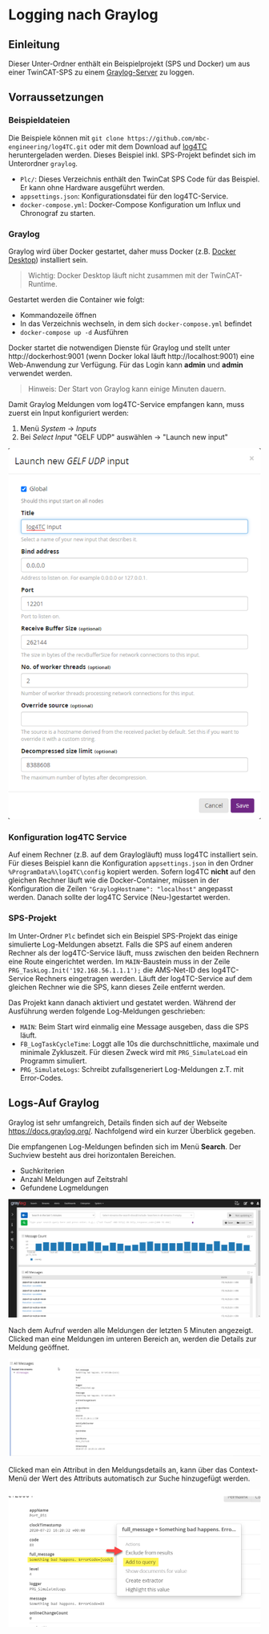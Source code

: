 # Logging nach Graylog

## Einleitung

Dieser Unter-Ordner enthält ein Beispielprojekt (SPS und Docker) um aus einer TwinCAT-SPS zu einem [Graylog-Server](https://www.graylog.org/) zu loggen.

## Vorraussetzungen

### Beispieldateien

Die Beispiele können mit `git clone https://github.com/mbc-engineering/log4TC.git` oder mit dem Download auf [log4TC](https://github.com/mbc-engineering/log4TC) heruntergeladen werden. Dieses Beispiel inkl. SPS-Projekt befindet sich im Unterordner `graylog`. 

* `Plc/`: Dieses Verzeichnis enthält den TwinCat SPS Code für das Beispiel. Er kann ohne Hardware ausgeführt werden.
* `appsettings.json`: Konfigurationsdatei für den log4TC-Service.
* `docker-compose.yml`: Docker-Compose Konfiguration um Influx und Chronograf zu starten.

### Graylog

Graylog wird über Docker gestartet, daher muss Docker (z.B. [Docker Desktop](https://www.docker.com/products/docker-desktop)) installiert sein.

> Wichtig: Docker Desktop läuft nicht zusammen mit der TwinCAT-Runtime. 

Gestartet werden die Container wie folgt:
* Kommandozeile öffnen
* In das Verzeichnis wechseln, in dem sich `docker-compose.yml` befindet
* `docker-compose up -d` Ausführen

Docker startet die notwendigen Dienste für Graylog und stellt unter http://dockerhost:9001 (wenn Docker lokal läuft http://localhost:9001) eine Web-Anwendung zur Verfügung. Für das Login kann **admin** und **admin** verwendet werden.

> Hinweis: Der Start von Graylog kann einige Minuten dauern.

Damit Graylog Meldungen vom log4TC-Service empfangen kann, muss zuerst ein Input konfiguriert werden:

1. Menü *System* -> *Inputs*
2. Bei *Select Input* "GELF UDP" auswählen -> "Launch new input"

![Einstellungen](assets/input_settings_graylog.png)

### Konfiguration log4TC Service

Auf einem Rechner (z.B. auf dem Graylogläuft) muss log4TC installiert sein. Für dieses Beispiel kann die Konfiguration `appsettings.json` in den Ordner `%ProgramData%\log4TC\config` kopiert werden. Sofern log4TC **nicht** auf den gleichen Rechner läuft wie die Docker-Container, müssen in der Konfiguration die Zeilen `"GraylogHostname": "localhost"` angepasst werden. Danach sollte der log4TC Service (Neu-)gestartet werden.

### SPS-Projekt

Im Unter-Ordner `Plc` befindet sich ein Beispiel SPS-Projekt das einige simulierte Log-Meldungen absetzt. Falls die SPS auf einem anderen Rechner als der log4TC-Service läuft, muss zwischen den beiden Rechnern eine Route eingerichtet werden. Im `MAIN`-Baustein muss in der Zeile `PRG_TaskLog.Init('192.168.56.1.1.1');` die AMS-Net-ID des log4TC-Service Rechners eingetragen werden. Läuft der log4TC-Service auf dem gleichen Rechner wie die SPS, kann dieses Zeile entfernt werden.

Das Projekt kann danach aktiviert und gestatet werden. Während der Ausführung werden folgende Log-Meldungen geschrieben:

* `MAIN`: Beim Start wird einmalig eine Message ausgeben, dass die SPS läuft.
* `FB_LogTaskCycleTime`: Loggt alle 10s die durchschnittliche, maximale und minimale Zykluszeit. Für diesen Zweck wird mit `PRG_SimulateLoad` ein Programm simuliert.
* `PRG_SimulateLogs`: Schreibt zufallsgeneriert Log-Meldungen z.T. mit Error-Codes.

## Logs-Auf Graylog

Graylog ist sehr umfangreich, Details finden sich auf der Webseite https://docs.graylog.org/. Nachfolgend wird ein kurzer Überblick gegeben.

Die empfangenen Log-Meldungen befinden sich im Menü **Search**. Der Suchview besteht aus drei horizontalen Bereichen.

* Suchkriterien
* Anzahl Meldungen auf Zeitstrahl
* Gefundene Logmeldungen

![Graylog Search](assets/graylog_search.png)

Nach dem Aufruf werden alle Meldungen der letzten 5 Minuten angezeigt. Clicked man eine Meldungen im unteren Bereich an, werden die Details zur Meldung geöffnet.

![Graylog Message-Details](assets/graylog_message_detail.png)

Clicked man ein Attribut in den Meldungsdetails an, kann über das Context-Menü der Wert des Attributs automatisch zur Suche hinzugefügt werden.

![Graylog Suche nach Eigenschaften](assets/graylog_add_to_query.png)
